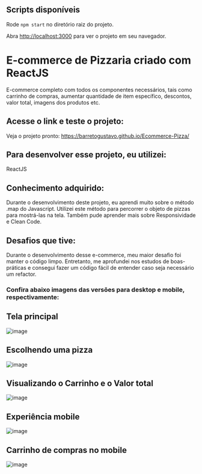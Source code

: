## Scripts disponíveis

Rode `npm start` no diretório raiz do projeto.

Abra [http://localhost:3000](http://localhost:3000) para ver o projeto em seu navegador.

# E-commerce de Pizzaria criado com ReactJS
E-commerce completo com todos os componentes necessários, tais como carrinho de compras, aumentar quantidade de item específico, descontos, valor total, imagens dos produtos etc.

## Acesse o link e teste o projeto:

Veja o projeto pronto: https://barretogustavo.github.io/Ecommerce-Pizza/

## Para desenvolver esse projeto, eu utilizei:

ReactJS

## Conhecimento adquirido:

Durante o desenvolvimento deste projeto, eu aprendi muito sobre o método .map do Javascript. Utilizei este método para percorrer o objeto de pizzas para mostrá-las na tela. Também pude aprender mais sobre Responsividade e Clean Code.

## Desafios que tive:

Durante o desenvolvimento desse e-commerce, meu maior desafio foi manter o código limpo. Entretanto, me aprofundei nos estudos de boas-práticas e consegui fazer um código fácil de entender caso seja necessário um refactor.



### Confira abaixo imagens das versões para desktop e mobile, respectivamente:

## Tela principal

![image](https://user-images.githubusercontent.com/81381789/144499303-2941ceef-a0fc-4ac6-9c9a-b19fda60c7bd.png)

## Escolhendo uma pizza

![image](https://user-images.githubusercontent.com/81381789/144499371-a2d763a5-0993-4515-87fb-4c8260b31b8a.png)

## Visualizando o Carrinho e o Valor total

![image](https://user-images.githubusercontent.com/81381789/144499571-536336a4-4991-429f-93e7-01a0110403e5.png)

## Experiência mobile

![image](https://user-images.githubusercontent.com/81381789/144499644-2a10cbc4-5dc5-4512-9798-edf0f1831dd0.png)

## Carrinho de compras no mobile

![image](https://user-images.githubusercontent.com/81381789/144499743-c1ad9a10-c9e5-47df-bcb3-19690c3403c4.png)
